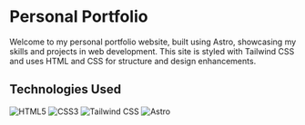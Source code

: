 # Personal Portfolio

Welcome to my personal portfolio website, built using Astro, showcasing my skills and projects in web development. This site is styled with Tailwind CSS and uses HTML and CSS for structure and design enhancements.

## Technologies Used

![HTML5](https://img.shields.io/badge/HTML5-E34F26?style=for-the-badge&logo=html5&logoColor=white)
![CSS3](https://img.shields.io/badge/CSS3-1572B6?style=for-the-badge&logo=css3&logoColor=white)
![Tailwind CSS](https://img.shields.io/badge/Tailwind_CSS-06B6D4?style=for-the-badge&logo=tailwind-css&logoColor=white)
![Astro](https://img.shields.io/badge/Astro-FF5C00?style=for-the-badge&logo=astro&logoColor=white)
